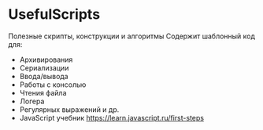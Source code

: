 # UsefulScripts
Полезные скрипты, конструкции и алгоритмы
Содержит шаблонный код для:  
* Архивирования
* Сериализации
* Ввода/вывода
* Работы с консолью
* Чтения файла
* Логера
* Регулярных выражений и др.
* JavaScript учебник https://learn.javascript.ru/first-steps
